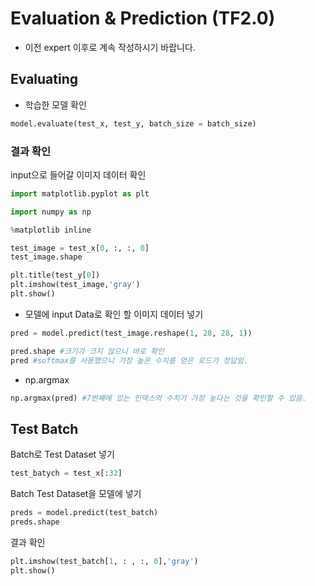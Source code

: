# Evaluation & Prediction (TF2.0)

- 이전 expert 이후로 계속 작성하시기 바랍니다.

## Evaluating

- 학습한 모델 확인

```python
model.evaluate(test_x, test_y, batch_size = batch_size)
```

### 결과 확인

input으로 들어갈 이미지 데이터 확인

```python
import matplotlib.pyplot as plt

import numpy as np

%matplotlib inline
```

```python
test_image = test_x[0, :, :, 0]
test_image.shape
```

```python
plt.title(test_y[0])
plt.imshow(test_image,'gray')
plt.show()
```

- 모델에 input Data로 확인 할 이미지 데이터 넣기

```python
pred = model.predict(test_image.reshape(1, 28, 28, 1))
```

```python
pred.shape #크기가 크지 않으니 바로 확인
pred #softmax를 사용했으니 가장 높은 수치를 얻은 로드가 정답임.
```

- np.argmax

```python
np.argmax(pred) #7번째에 있는 인덱스의 수치가 가장 높다는 것을 확인할 수 있음.
```

## Test Batch

Batch로 Test Dataset 넣기

```python
test_batych = test_x[:32]
```

Batch Test Dataset을 모델에 넣기

```python
preds = model.predict(test_batch)
preds.shape
```

결과 확인

```python
plt.imshow(test_batch[1, : , :, 0],'gray')
plt.show()
```